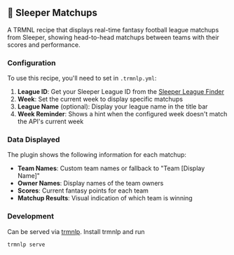## 🏈 Sleeper Matchups

A TRMNL recipe that displays real-time fantasy football league matchups from Sleeper, showing head-to-head matchups between teams with their scores and performance.



### Configuration

To use this recipe, you'll need to set in `.trmnlp.yml`:

1. **League ID**: Get your Sleeper League ID from the [Sleeper League Finder](https://sleeper-league-finder.divine-wood-7de9.workers.dev/)
2. **Week**: Set the current week to display specific matchups
3. **League Name** (optional): Display your league name in the title bar
4. **Week Reminder**: Shows a hint when the configured week doesn't match the API's current week 


### Data Displayed

The plugin shows the following information for each matchup:
- **Team Names**: Custom team names or fallback to "Team [Display Name]"
- **Owner Names**: Display names of the team owners
- **Scores**: Current fantasy points for each team
- **Matchup Results**: Visual indication of which team is winning

### Development
Can be served via [trmnlp](https://github.com/usetrmnl/trmnlp). Install trmnlp and run
```
trmnlp serve
```
